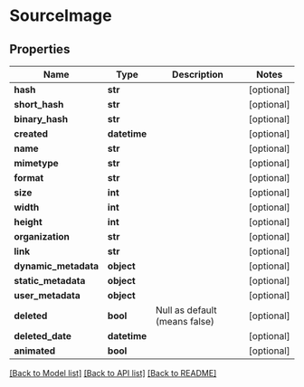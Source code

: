 # SourceImage

## Properties
Name | Type | Description | Notes
------------ | ------------- | ------------- | -------------
**hash** | **str** |  | [optional] 
**short_hash** | **str** |  | [optional] 
**binary_hash** | **str** |  | [optional] 
**created** | **datetime** |  | [optional] 
**name** | **str** |  | [optional] 
**mimetype** | **str** |  | [optional] 
**format** | **str** |  | [optional] 
**size** | **int** |  | [optional] 
**width** | **int** |  | [optional] 
**height** | **int** |  | [optional] 
**organization** | **str** |  | [optional] 
**link** | **str** |  | [optional] 
**dynamic_metadata** | **object** |  | [optional] 
**static_metadata** | **object** |  | [optional] 
**user_metadata** | **object** |  | [optional] 
**deleted** | **bool** | Null as default (means false) | [optional] 
**deleted_date** | **datetime** |  | [optional] 
**animated** | **bool** |  | [optional] 

[[Back to Model list]](../README.md#documentation-for-models) [[Back to API list]](../README.md#documentation-for-api-endpoints) [[Back to README]](../README.md)



